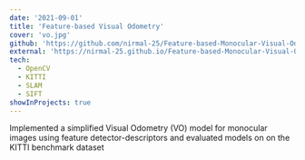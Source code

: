 ```yaml
---
date: '2021-09-01'
title: 'Feature-based Visual Odometry'
cover: 'vo.jpg'
github: 'https://github.com/nirmal-25/Feature-based-Monocular-Visual-Odometry'
external: 'https://nirmal-25.github.io/Feature-based-Monocular-Visual-Odometry/'
tech:
  - OpenCV
  - KITTI
  - SLAM
  - SIFT
showInProjects: true
---
```


Implemented a simplified Visual Odometry (VO) model for monocular images using feature detector-descriptors and evaluated models on on the KITTI benchmark dataset